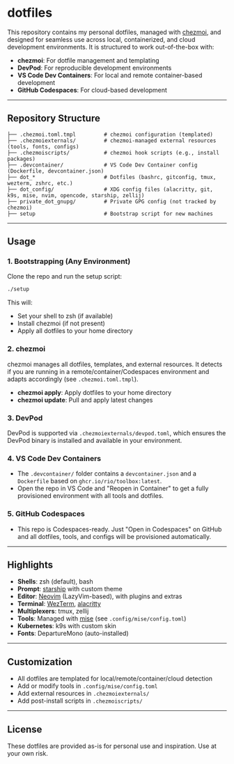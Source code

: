 # dotfiles

This repository contains my personal dotfiles, managed with [chezmoi](https://www.chezmoi.io/), and designed for seamless use across local, containerized, and cloud development environments. It is structured to work out-of-the-box with:

- **chezmoi**: For dotfile management and templating
- **DevPod**: For reproducible development environments
- **VS Code Dev Containers**: For local and remote container-based development
- **GitHub Codespaces**: For cloud-based development

---

## Repository Structure

```
├── .chezmoi.toml.tmpl         # chezmoi configuration (templated)
├── .chezmoiexternals/         # chezmoi-managed external resources (tools, fonts, configs)
├── .chezmoiscripts/           # chezmoi hook scripts (e.g., install packages)
├── .devcontainer/             # VS Code Dev Container config (Dockerfile, devcontainer.json)
├── dot_*                      # Dotfiles (bashrc, gitconfig, tmux, wezterm, zshrc, etc.)
├── dot_config/                # XDG config files (alacritty, git, k9s, mise, nvim, opencode, starship, zellij)
├── private_dot_gnupg/         # Private GPG config (not tracked by chezmoi)
├── setup                      # Bootstrap script for new machines
```

---

## Usage

### 1. Bootstrapping (Any Environment)

Clone the repo and run the setup script:

```sh
./setup
```

This will:
- Set your shell to zsh (if available)
- Install chezmoi (if not present)
- Apply all dotfiles to your home directory

### 2. chezmoi

chezmoi manages all dotfiles, templates, and external resources. It detects if you are running in a remote/container/Codespaces environment and adapts accordingly (see `.chezmoi.toml.tmpl`).

- **chezmoi apply**: Apply dotfiles to your home directory
- **chezmoi update**: Pull and apply latest changes

### 3. DevPod

DevPod is supported via `.chezmoiexternals/devpod.toml`, which ensures the DevPod binary is installed and available in your environment.

### 4. VS Code Dev Containers

- The `.devcontainer/` folder contains a `devcontainer.json` and a `Dockerfile` based on `ghcr.io/rio/toolbox:latest`.
- Open the repo in VS Code and "Reopen in Container" to get a fully provisioned environment with all tools and dotfiles.

### 5. GitHub Codespaces

- This repo is Codespaces-ready. Just "Open in Codespaces" on GitHub and all dotfiles, tools, and configs will be provisioned automatically.

---

## Highlights

- **Shells**: zsh (default), bash
- **Prompt**: [starship](https://starship.rs/) with custom theme
- **Editor**: [Neovim](https://neovim.io/) (LazyVim-based), with plugins and extras
- **Terminal**: [WezTerm](https://wezfurlong.org/wezterm/), [alacritty](https://alacritty.org/)
- **Multiplexers**: tmux, zellij
- **Tools**: Managed with [mise](https://mise.jdx.dev/) (see `.config/mise/config.toml`)
- **Kubernetes**: k9s with custom skin
- **Fonts**: DepartureMono (auto-installed)

---

## Customization

- All dotfiles are templated for local/remote/container/cloud detection
- Add or modify tools in `.config/mise/config.toml`
- Add external resources in `.chezmoiexternals/`
- Add post-install scripts in `.chezmoiscripts/`

---

## License

These dotfiles are provided as-is for personal use and inspiration. Use at your own risk.
